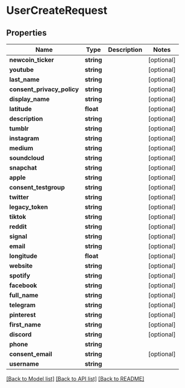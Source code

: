 # UserCreateRequest

## Properties
Name | Type | Description | Notes
------------ | ------------- | ------------- | -------------
**newcoin_ticker** | **string** |  | [optional] 
**youtube** | **string** |  | [optional] 
**last_name** | **string** |  | [optional] 
**consent_privacy_policy** | **string** |  | [optional] 
**display_name** | **string** |  | [optional] 
**latitude** | **float** |  | [optional] 
**description** | **string** |  | [optional] 
**tumblr** | **string** |  | [optional] 
**instagram** | **string** |  | [optional] 
**medium** | **string** |  | [optional] 
**soundcloud** | **string** |  | [optional] 
**snapchat** | **string** |  | [optional] 
**apple** | **string** |  | [optional] 
**consent_testgroup** | **string** |  | [optional] 
**twitter** | **string** |  | [optional] 
**legacy_token** | **string** |  | [optional] 
**tiktok** | **string** |  | [optional] 
**reddit** | **string** |  | [optional] 
**signal** | **string** |  | [optional] 
**email** | **string** |  | [optional] 
**longitude** | **float** |  | [optional] 
**website** | **string** |  | [optional] 
**spotify** | **string** |  | [optional] 
**facebook** | **string** |  | [optional] 
**full_name** | **string** |  | [optional] 
**telegram** | **string** |  | [optional] 
**pinterest** | **string** |  | [optional] 
**first_name** | **string** |  | [optional] 
**discord** | **string** |  | [optional] 
**phone** | **string** |  | 
**consent_email** | **string** |  | [optional] 
**username** | **string** |  | 

[[Back to Model list]](../README.md#documentation-for-models) [[Back to API list]](../README.md#documentation-for-api-endpoints) [[Back to README]](../README.md)


